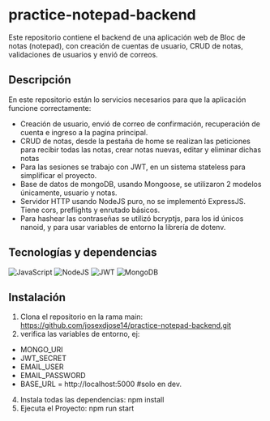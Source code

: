 # practice-notepad-backend
Este repositorio contiene el backend de una aplicación web de Bloc de notas (notepad), con creación de cuentas de usuario, CRUD de notas, validaciones de usuarios y envió de correos.

## Descripción 
En este repositorio están lo servicios necesarios para que la aplicación funcione correctamente:
- Creación de usuario, envió de correo de confirmación, recuperación de cuenta e ingreso a la pagina principal.
- CRUD de notas, desde la pestaña de home se realizan las peticiones para recibir todas las notas, crear notas nuevas, editar y eliminar dichas notas
- Para las sesiones se trabajo con JWT, en un sistema stateless para simplificar el proyecto.
- Base de datos de mongoDB, usando Mongoose, se utilizaron 2 modelos únicamente, usuario y notas.
- Servidor HTTP usando NodeJS puro, no se implementó ExpressJS. Tiene cors, preflights y enrutado básicos.
- Para hashear las contraseñas se utilizó bcryptjs, para los id únicos nanoid, y para usar variables de entorno la librería de dotenv.

## Tecnologías y dependencias
![JavaScript](https://img.shields.io/badge/javascript-%23323330.svg?style=for-the-badge&logo=javascript&logoColor=%23F7DF1E)
![NodeJS](https://img.shields.io/badge/node.js-6DA55F?style=for-the-badge&logo=node.js&logoColor=white)
![JWT](https://img.shields.io/badge/JWT-black?style=for-the-badge&logo=JSON%20web%20tokens)
![MongoDB](https://img.shields.io/badge/MongoDB-%234ea94b.svg?style=for-the-badge&logo=mongodb&logoColor=white)

## Instalación 
1. Clona el repositorio en la rama main: https://github.com/josexdjose14/practice-notepad-backend.git
2. verifica las variables de entorno, ej:
* MONGO_URI
* JWT_SECRET
* EMAIL_USER
* EMAIL_PASSWORD
* BASE_URL = http://localhost:5000  #solo en dev.
4. Instala todas las dependencias: npm install
5. Ejecuta el Proyecto: npm run start
